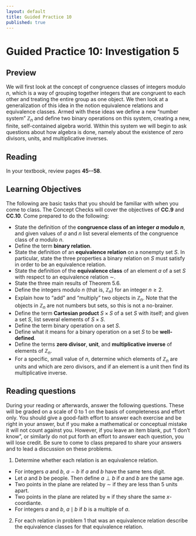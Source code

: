 ```yaml
---
layout: default
title: Guided Practice 10
published: true
---
```



# Guided Practice 10: Investigation 5

## Preview

We will first look at the concept of congruence classes of integers modulo $n$, which is a way of grouping together integers that are congruent to each other and treating the entire group as one object. We then look at a generalization of this idea in the notion equivalence relations and equivalence classes. Armed with these ideas we define a new “number system” $\mathbb{Z}_n$ and define two binary operations on this system, creating a new, finite, self-contained algebra world. Within this system we will begin to ask questions about how algebra is done, namely about the existence of zero divisors, units, and multiplicative inverses.

## Reading

In your textbook, review pages __45--58__. 

## Learning Objectives 

The following are basic tasks that you should be familiar with when you come to class. The Concept Checks will cover the objectives of __CC.9__ and __CC.10__. Come prepared to do the following:

+ State the definition of the __congruence class of an integer $a$ modulo $n$__, and given values of $a$ and $n$ list several elements of the congruence class of  $a$ modulo $n$.
+ Define the term __binary relation__.
+ State the definition of an __equivalence relation__ on a nonempty set $S$. In particular, state the three properties a binary relation on $S$ must satisfy in order to be an equivalence relation.
+ State the definition of the __equivalence class__ of an element $a$ of a set $S$ with respect to an equivalence relation $\sim$.
+ State the three main results of Theorem 5.6.
+ Define the integers modulo $n$ (that is, $\mathbb{Z}_n$) for an integer $n\ge 2$.
+ Explain how to “add” and “multiply” two objects in $\mathbb{Z}_n$. Note that the objects in $\mathbb{Z}_n$ are not numbers but sets, so this is not a no-brainer.
+ Define the term __Cartesian product__ $S\times S$ of a set $S$ with itself; and given a set $S$, list several elements of $S\times S$.
+ Define the term binary operation on a set $S$.
+ Define what it means for a binary operation on a set $S$ to be __well-defined__.
+ Define the terms __zero divisor__, __unit__, and __multiplicative inverse__ of elements of $\mathbb{Z}_n$.
+ For a specific, small value of $n$, determine which elements of $\mathbb{Z}_n$ are units and which are zero divisors, and if an element is a unit then find its multiplicative inverse.


## Reading questions

During your reading or afterwards, answer the following questions. These will be graded on a scale of 0 to 1 on the basis of completeness and effort only. You should give a good-faith effort to answer each exercise and be right in your answer, but if you make a mathematical or conceptual mistake it will not count against you. However, if you leave an item blank, put “I don’t know”, or similarly do not put forth an effort to answer each question, you will lose credit. Be sure to come to class prepared to share your answers and to lead a discussion on these problems.

1. Determine whether each relation is an equivalence relation.
  * For integers $a$ and $b$, $a\frown b$ if $a$ and $b$ have the same tens digit.
  * Let $a$ and $b$ be people. Then define $a\perp b$ if $a$ and $b$ are the same age. 
  * Two points in the plane are related by $\sim$ if they are less than $5$ units apart.
  * Two points in the plane are related by $\approx$ if they share the same $x$-coordiante.
  * For integers $a$ and $b$, $a\mid b$ if $b$ is a multiple of $a$.
2. For each relation in problem 1 that was an equivalence relation describe the equivalence classes for that equivalence relation. 
